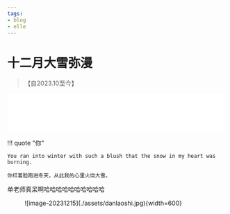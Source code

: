 ```yaml
---
tags:
- blog
- elle
---
```


<style>
/* 图片居中 */
img {
  display: block;
  margin-left: auto;
  margin-right: auto;
  width: 70%;
}
</style>

# 十二月大雪弥漫
> 【自2023.10至今】

<iframe frameborder="no" border="0" marginwidth="0" marginheight="0" width=500 height=90 src="//music.163.com/outchain/player?type=2&id=1321803047&userid=375567587&auto=1&height=66"></iframe>

!!! quote "你"

    You ran into winter with such a blush that the snow in my heart was burning.
    
    你红着脸跑进冬天，从此我的心里火烧大雪。

单老师真呆啊哈哈哈哈哈哈哈哈哈哈

<figure markdown>
![image-20231215](./assets/danlaoshi.jpg){width=600}
</figure>